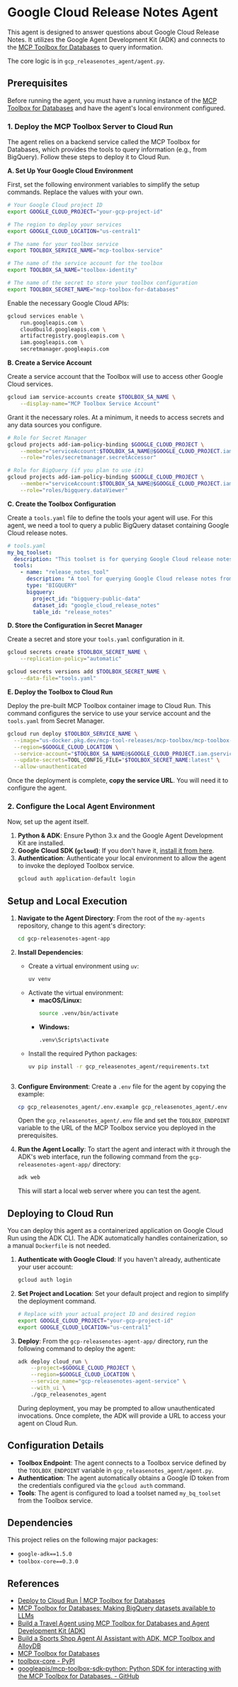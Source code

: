 # Google Cloud Release Notes Agent

This agent is designed to answer questions about Google Cloud Release Notes. It utilizes the Google Agent Development Kit (ADK) and connects to the [MCP Toolbox for Databases](https://googleapis.github.io/genai-toolbox/getting-started/) to query information.

The core logic is in `gcp_releasenotes_agent/agent.py`.

## Prerequisites

Before running the agent, you must have a running instance of the [MCP Toolbox for Databases](https://googleapis.github.io/genai-toolbox/getting-started/) and have the agent's local environment configured.

### 1. Deploy the MCP Toolbox Server to Cloud Run

The agent relies on a backend service called the MCP Toolbox for Databases, which provides the tools to query information (e.g., from BigQuery). Follow these steps to deploy it to Cloud Run.

**A. Set Up Your Google Cloud Environment**

First, set the following environment variables to simplify the setup commands. Replace the values with your own.
```bash
# Your Google Cloud project ID
export GOOGLE_CLOUD_PROJECT="your-gcp-project-id"

# The region to deploy your services
export GOOGLE_CLOUD_LOCATION="us-central1"

# The name for your toolbox service
export TOOLBOX_SERVICE_NAME="mcp-toolbox-service"

# The name of the service account for the toolbox
export TOOLBOX_SA_NAME="toolbox-identity"

# The name of the secret to store your toolbox configuration
export TOOLBOX_SECRET_NAME="mcp-toolbox-for-databases"
```

Enable the necessary Google Cloud APIs:
```bash
gcloud services enable \
    run.googleapis.com \
    cloudbuild.googleapis.com \
    artifactregistry.googleapis.com \
    iam.googleapis.com \
    secretmanager.googleapis.com
```

**B. Create a Service Account**

Create a service account that the Toolbox will use to access other Google Cloud services.
```bash
gcloud iam service-accounts create $TOOLBOX_SA_NAME \
    --display-name="MCP Toolbox Service Account"
```
Grant it the necessary roles. At a minimum, it needs to access secrets and any data sources you configure.
```bash
# Role for Secret Manager
gcloud projects add-iam-policy-binding $GOOGLE_CLOUD_PROJECT \
    --member="serviceAccount:$TOOLBOX_SA_NAME@$GOOGLE_CLOUD_PROJECT.iam.gserviceaccount.com" \
    --role="roles/secretmanager.secretAccessor"

# Role for BigQuery (if you plan to use it)
gcloud projects add-iam-policy-binding $GOOGLE_CLOUD_PROJECT \
    --member="serviceAccount:$TOOLBOX_SA_NAME@$GOOGLE_CLOUD_PROJECT.iam.gserviceaccount.com" \
    --role="roles/bigquery.dataViewer"
```

**C. Create the Toolbox Configuration**

Create a `tools.yaml` file to define the tools your agent will use. For this agent, we need a tool to query a public BigQuery dataset containing Google Cloud release notes.
```yaml
# tools.yaml
my_bq_toolset:
  description: "This toolset is for querying Google Cloud release notes."
  tools:
    - name: "release_notes_tool"
      description: "A tool for querying Google Cloud release notes from a BigQuery table."
      type: "BIGQUERY"
      bigquery:
        project_id: "bigquery-public-data"
        dataset_id: "google_cloud_release_notes"
        table_id: "release_notes"
```

**D. Store the Configuration in Secret Manager**

Create a secret and store your `tools.yaml` configuration in it.
```bash
gcloud secrets create $TOOLBOX_SECRET_NAME \
    --replication-policy="automatic"

gcloud secrets versions add $TOOLBOX_SECRET_NAME \
    --data-file="tools.yaml"
```

**E. Deploy the Toolbox to Cloud Run**

Deploy the pre-built MCP Toolbox container image to Cloud Run. This command configures the service to use your service account and the `tools.yaml` from Secret Manager.
```bash
gcloud run deploy $TOOLBOX_SERVICE_NAME \
  --image="us-docker.pkg.dev/mcp-tool-releases/mcp-toolbox/mcp-toolbox-server:latest" \
  --region=$GOOGLE_CLOUD_LOCATION \
  --service-account="$TOOLBOX_SA_NAME@$GOOGLE_CLOUD_PROJECT.iam.gserviceaccount.com" \
  --update-secrets=TOOL_CONFIG_FILE="$TOOLBOX_SECRET_NAME:latest" \
  --allow-unauthenticated
```
Once the deployment is complete, **copy the service URL**. You will need it to configure the agent.

### 2. Configure the Local Agent Environment

Now, set up the agent itself.

1.  **Python & ADK**: Ensure Python 3.x and the Google Agent Development Kit are installed.
2.  **Google Cloud SDK (`gcloud`)**: If you don't have it, [install it from here](https://cloud.google.com/sdk/docs/install).
3.  **Authentication**: Authenticate your local environment to allow the agent to invoke the deployed Toolbox service.
    ```bash
    gcloud auth application-default login
    ```


## Setup and Local Execution

1.  **Navigate to the Agent Directory**:
    From the root of the `my-agents` repository, change to this agent's directory:
    ```bash
    cd gcp-releasenotes-agent-app
    ```

2.  **Install Dependencies**:
    *   Create a virtual environment using `uv`:
        ```bash
        uv venv
        ```
    *   Activate the virtual environment:
        *   **macOS/Linux:**
            ```bash
            source .venv/bin/activate
            ```
        *   **Windows:**
            ```bash
            .venv\Scripts\activate
            ```
    *   Install the required Python packages:
        ```bash
        uv pip install -r gcp_releasenotes_agent/requirements.txt
    ```

3.  **Configure Environment**:
    Create a `.env` file for the agent by copying the example:
    ```bash
    cp gcp_releasenotes_agent/.env.example gcp_releasenotes_agent/.env
    ```
    Open the `gcp_releasenotes_agent/.env` file and set the `TOOLBOX_ENDPOINT` variable to the URL of the MCP Toolbox service you deployed in the prerequisites.

4.  **Run the Agent Locally**:
    To start the agent and interact with it through the ADK's web interface, run the following command from the `gcp-releasenotes-agent-app/` directory:
    ```bash
    adk web
    ```
    This will start a local web server where you can test the agent.

## Deploying to Cloud Run

You can deploy this agent as a containerized application on Google Cloud Run using the ADK CLI. The ADK automatically handles containerization, so a manual `Dockerfile` is not needed.

1.  **Authenticate with Google Cloud**:
    If you haven't already, authenticate your user account:
    ```bash
    gcloud auth login
    ```

2.  **Set Project and Location**:
    Set your default project and region to simplify the deployment command.
    ```bash
    # Replace with your actual project ID and desired region
    export GOOGLE_CLOUD_PROJECT="your-gcp-project-id"
    export GOOGLE_CLOUD_LOCATION="us-central1"
    ```

3.  **Deploy**:
    From the `gcp-releasenotes-agent-app/` directory, run the following command to deploy the agent:
    ```bash
    adk deploy cloud_run \
        --project=$GOOGLE_CLOUD_PROJECT \
        --region=$GOOGLE_CLOUD_LOCATION \
        --service_name="gcp-releasenotes-agent-service" \
        --with_ui \
        ./gcp_releasenotes_agent
    ```
    During deployment, you may be prompted to allow unauthenticated invocations. Once complete, the ADK will provide a URL to access your agent on Cloud Run.

## Configuration Details

-   **Toolbox Endpoint**: The agent connects to a Toolbox service defined by the `TOOLBOX_ENDPOINT` variable in `gcp_releasenotes_agent/agent.py`.
-   **Authentication**: The agent automatically obtains a Google ID token from the credentials configured via the `gcloud auth` command.
-   **Tools**: The agent is configured to load a toolset named `my_bq_toolset` from the Toolbox service.

## Dependencies

This project relies on the following major packages:

-   `google-adk==1.5.0`
-   `toolbox-core==0.3.0`

## References

- [Deploy to Cloud Run | MCP Toolbox for Databases](https://googleapis.github.io/genai-toolbox/how-to/deploy_toolbox/)
- [MCP Toolbox for Databases: Making BigQuery datasets available to LLMs](https://codelabs.developers.google.com/mcp-toolbox-bigquery-dataset?hl=en#6)
- [Build a Travel Agent using MCP Toolbox for Databases and Agent Development Kit (ADK)](https://codelabs.developers.google.com/travel-agent-mcp-toolbox-adk#0)
- [Build a Sports Shop Agent AI Assistant with ADK, MCP Toolbox and AlloyDB](https://codelabs.developers.google.com/codelabs/devsite/codelabs/sports-agent-adk-mcp-alloydb#0)
- [MCP Toolbox for Databases](https://googleapis.github.io/genai-toolbox/getting-started/)
- [toolbox-core - PyPI](https://pypi.org/project/toolbox-core/)
- [googleapis/mcp-toolbox-sdk-python: Python SDK for interacting with the MCP Toolbox for Databases. - GitHub](https://github.com/googleapis/mcp-toolbox-sdk-python)
